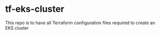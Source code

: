 # tf-eks-cluster
This repo is to have all Terraform configuration files required to create an EKS cluster
